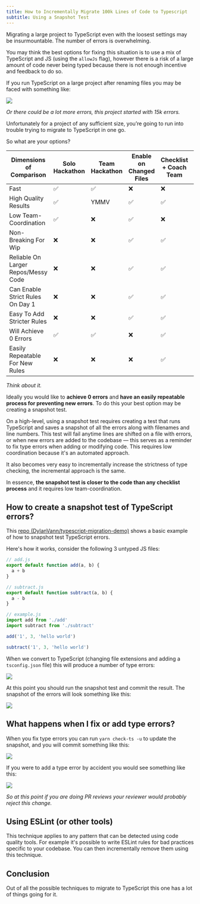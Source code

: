 ```yaml
---
title: How to Incrementally Migrate 100k Lines of Code to Typescript
subtitle: Using a Snapshot Test
---
```


Migrating a large project to TypeScript even with the loosest settings may be insurmountable. The number of errors is overwhelming.

You may think the best options for fixing this situation is to use a mix of TypeScript and JS (using the `allowJs` flag), however there is a risk of a large amount of code never being typed because there is not enough incentive and feedback to do so.

If you run TypeScript on a large project after renaming files you may be faced with something like:

![](https://i.imgur.com/Vft7POh.png)

_Or there could be a lot more errors, this project started with 15k errors._

Unfortunately for a project of any sufficient size, you’re going to run into trouble trying to migrate to TypeScript in one go.

So what are your options?

| **Dimensions of Comparison**        | **Solo Hackathon** | **Team Hackathon** | **Enable on Changed Files** | **Checklist + Coach Team** | **Snapshot Test** |
| ----------------------------------- | ------------------ | ------------------ | --------------------------- | -------------------------- | ----------------- |
| Fast                                | ✅                 | ✅                 | ❌                          | ❌                         | ❌                |
| High Quality Results                | ✅                 | YMMV               | ✅                          | ✅                         | ✅                |
| Low Team-Coordination               | ✅                 | ❌                 | ✅                          | ❌                         | ✅                |
| Non-Breaking For Wip                | ❌                 | ❌                 | ✅                          | ✅                         | ✅                |
| Reliable On Larger Repos/Messy Code | ❌                 | ❌                 | ✅                          | ✅                         | ✅                |
| Can Enable Strict Rules On Day 1    | ❌                 | ❌                 | ✅                          | ✅                         | ✅                |
| Easy To Add Stricter Rules          | ❌                 | ❌                 | ✅                          | ✅                         | ✅                |
| Will Achieve 0 Errors               | ✅                 | ✅                 | ❌                          | ✅                         | ✅                |
| Easily Repeatable For New Rules     | ❌                 | ❌                 | ❌                          | ✅                         | ✅                |

_Think about it._

Ideally you would like to **achieve 0 errors** and **have an easily repeatable process for preventing new errors**.
To do this your best option may be creating a snapshot test.

On a high-level, using a snapshot test requires creating a test that runs TypeScript and saves a snapshot of all the errors along with filenames and line numbers.
This test will fail anytime lines are shifted on a file with errors, or when new errors are added to the codebase — this serves as a reminder to fix type errors when adding or modifying code.
This requires low coordination because it's an automated approach.

It also becomes very easy to incrementally increase the strictness of type checking, the incremental approach is the same.

In essence, **the snapshot test is closer to the code than any checklist process** and it requires low team-coordination.

## How to create a snapshot test of TypeScript errors?

This [repo (DylanVann/typescript-migration-demo)](https://github.com/DylanVann/typescript-migration-demo) shows a basic example of how to snapshot test TypeScript errors.

Here's how it works, consider the following 3 untyped JS files:

```javascript
// add.js
export default function add(a, b) {
  a + b
}
```

```javascript
// subtract.js
export default function subtract(a, b) {
  a - b
}
```

```javascript
// example.js
import add from './add'
import subtract from './subtract'

add('1', 3, 'hello world')

subtract('1', 3, 'hello world')
```

When we convert to TypeScript (changing file extensions and adding a `tsconfig.json` file) this will produce a number of type errors:

![](https://i.imgur.com/EV2toUg.png)

At this point you should run the snapshot test and commit the result. The snapshot of the errors will look something like this:

![](https://i.imgur.com/5MZtBUk.png)

## What happens when I fix or add type errors?

When you fix type errors you can run `yarn check-ts -u` to update the snapshot, and you will commit something like this:

![](https://i.imgur.com/Agsuu3U.png)

If you were to add a type error by accident you would see something like this:

![](https://i.imgur.com/NV69pQu.png)

_So at this point if you are doing PR reviews your reviewer would probably reject this change._

## Using ESLint (or other tools)

This technique applies to any pattern that can be detected using code quality tools.
For example it's possible to write ESLint rules for bad practices specific to your codebase.
You can then incrementally remove them using this technique.

## Conclusion

Out of all the possible techniques to migrate to TypeScript this one has a lot of things going for it.
